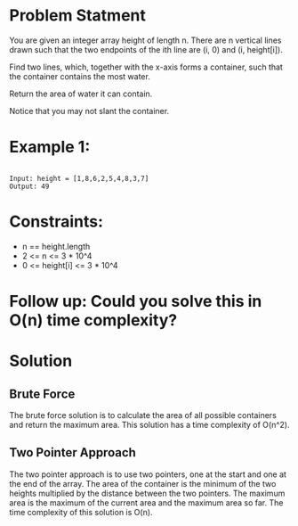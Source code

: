 # Problem Statment

You are given an integer array height of length n. There are n vertical lines drawn such that the two endpoints of the ith line are (i, 0) and (i, height[i]).

Find two lines, which, together with the x-axis forms a container, such that the container contains the most water.

Return the area of water it can contain.

Notice that you may not slant the container.

# Example 1:

```

Input: height = [1,8,6,2,5,4,8,3,7]
Output: 49

```

# Constraints:

* n == height.length
* 2 <= n <= 3 * 10^4
* 0 <= height[i] <= 3 * 10^4

# Follow up: Could you solve this in O(n) time complexity?

# Solution

## Brute Force

The brute force solution is to calculate the area of all possible containers and return the maximum area. This solution has a time complexity of O(n^2).

## Two Pointer Approach

The two pointer approach is to use two pointers, one at the start and one at the end of the array. The area of the container is the minimum of the two heights multiplied by the distance between the two pointers. The maximum area is the maximum of the current area and the maximum area so far. The time complexity of this solution is O(n).



